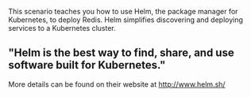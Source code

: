 This scenario teaches you how to use Helm, the package manager for Kubernetes, to deploy Redis. Helm simplifies discovering and deploying services to a Kubernetes cluster.

## "Helm is the best way to find, share, and use software built for Kubernetes."

More details can be found on their website at http://www.helm.sh/
